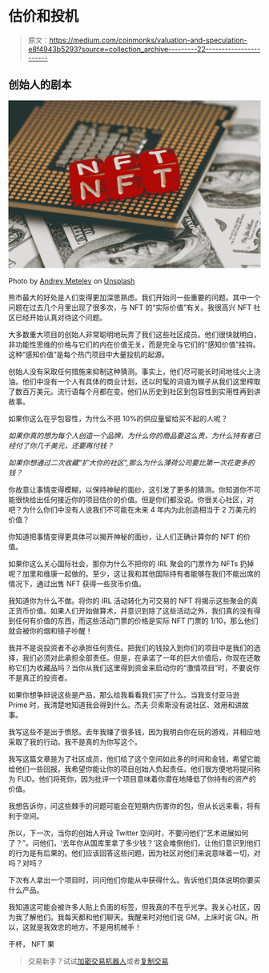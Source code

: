 # 估价和投机

> 原文：<https://medium.com/coinmonks/valuation-and-speculation-e8f4943b5293?source=collection_archive---------22----------------------->

## 创始人的剧本

![](img/cb1813f825ea201f5daca49aee938387.png)

Photo by [Andrey Metelev](https://unsplash.com/@metelevan?utm_source=medium&utm_medium=referral) on [Unsplash](https://unsplash.com?utm_source=medium&utm_medium=referral)

熊市最大的好处是人们变得更加深思熟虑。我们开始问一些重要的问题。其中一个问题在过去几个月里出现了很多次，与 NFT 的“实际价值”有关。我很高兴 NFT 社区已经开始认真对待这个问题。

大多数重大项目的创始人非常聪明地玩弄了我们这些社区成员。他们很快就明白，非功能性思维的价格与它们的内在价值无关，而是完全与它们的“感知价值”挂钩。这种“感知价值”是每个热门项目中大量投机的起源。

创始人没有采取任何措施来抑制这种猜测。事实上，他们尽可能长时间地往火上浇油。他们中没有一个人有具体的商业计划，还以时髦的词语为幌子从我们这里榨取了数百万美元。流行语每个月都在变。他们从历史到社区到包容性到实用性再到讲故事。

如果你这么在乎包容性，为什么不把 10%的供应量留给买不起的人呢？

*如果你真的想为每个人创造一个品牌，为什么你的商品要这么贵，为什么持有者已经付了你几千美元，还要再付钱？*

*如果你想通过二次收藏“扩大你的社区”,那么为什么薄荷公司要比第一次花更多的钱？*

你故意让事情变得模糊，以保持神秘的面纱，这引发了更多的猜测。你知道你不可能很快给出任何接近你的项目估价的价值。但是你们都没说。你很关心社区，对吧？为什么你们中没有人说我们不可能在未来 4 年内为此创造相当于 2 万美元的价值？

你知道把事情变得更具体可以揭开神秘的面纱，让人们正确计算你的 NFT 的价值。

如果你这么关心国际社会，那你为什么不把你的 IRL 聚会的门票作为 NFTs 扔掉呢？加里和维康一起做的。至少，这让我和其他国际持有者能够在我们不能出席的情况下，通过出售 NFT 获得一些货币价值。

我知道你为什么不做。将你的 IRL 活动转化为可交易的 NFT 将揭示这些聚会的真正货币价值。如果人们开始做算术，并意识到除了这些活动之外，我们真的没有得到任何有价值的东西，而这些活动门票的价格是实际 NFT 门票的 1/10，那么他们就会被你的烟和镜子吵醒！

我并不是说投资者不必承担任何责任。把我们的钱投入到你们的项目中是我们的选择，我们必须对此承担全部责任。但是，在承诺了一年的巨大价值后，你现在还敢称它们为收藏品吗？当你从我们这里得到资金来启动你的“激情项目”时，不要说你不是真正的投资者。

如果你想争辩说这些是产品，那么给我看看我们买了什么。当我支付亚马逊 Prime 时，我清楚地知道我会得到什么。杰夫·贝索斯没有说社区、效用和讲故事。

我写这些不是出于愤怒。去年我赚了很多钱，因为我明白你在玩的游戏，并相应地采取了我的行动。我不是真的为你写这个。

我写这篇文章是为了社区成员，他们给了这个空间如此多的时间和金钱，希望它能给他们一些回报。我希望你能让你的项目创始人负起责任。他们很方便地将提问称为 FUD。他们将死你，因为批评一个项目意味着你潜在地降低了你持有的资产的价值。

我想告诉你，问这些棘手的问题可能会在短期内伤害你的包，但从长远来看，将有利于空间。

所以，下一次，当你的创始人开设 Twitter 空间时，不要问他们“艺术进展如何了？”。问他们，‘去年你从国库里拿了多少钱？’这会难倒他们，让他们意识到他们的行为是有后果的。他们应该回答这些问题，因为社区对他们来说意味着一切，对吗？对吗？

下次有人拿出一个项目时，问问他们你能从中获得什么。告诉他们具体说明你要买什么产品。

我知道这可能会被许多人贴上负面的标签，但我真的不在乎光学。我关心社区，因为我了解他们。我每天都和他们聊天。我醒来时对他们说 GM，上床时说 GN。所以，这就是我效忠的地方。不是用机械手！

干杯，
NFT 果

> 交易新手？试试[加密交易机器人](/coinmonks/crypto-trading-bot-c2ffce8acb2a)或者[复制交易](/coinmonks/top-10-crypto-copy-trading-platforms-for-beginners-d0c37c7d698c)